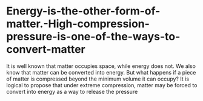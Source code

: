 # Energy-is-the-other-form-of-matter.-High-compression-pressure-is-one-of-the-ways-to-convert-matter
It is well known that matter occupies space, while energy does not. We also know that matter can be converted into energy. But what happens if a piece of matter is compressed beyond the minimum volume it can occupy? It is logical to propose that under extreme compression, matter may be forced to convert into energy as a way to release the pressure
